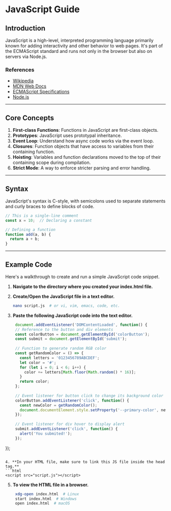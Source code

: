 # JavaScript Guide

## Introduction

JavaScript is a high-level, interpreted programming language primarily known for adding interactivity and other behavior to web pages. It's part of the ECMAScript standard and runs not only in the browser but also on servers via Node.js.

### References

- [Wikipedia](https://en.wikipedia.org/wiki/JavaScript)
- [MDN Web Docs](https://developer.mozilla.org/en-US/docs/Web/JavaScript)
- [ECMAScript Specifications](https://www.ecma-international.org/ecma-262/)
- [Node.js](https://nodejs.org/en/docs/)

---

## Core Concepts

1. **First-class Functions**: Functions in JavaScript are first-class objects.
2. **Prototypes**: JavaScript uses prototypal inheritance.
3. **Event Loop**: Understand how async code works via the event loop.
4. **Closures**: Function objects that have access to variables from their containing function.
5. **Hoisting**: Variables and function declarations moved to the top of their containing scope during compilation.
6. **Strict Mode**: A way to enforce stricter parsing and error handling.

---

## Syntax

JavaScript's syntax is C-style, with semicolons used to separate statements and curly braces to define blocks of code.

```javascript
// This is a single-line comment
const x = 10;  // Declaring a constant

// Defining a function
function add(a, b) {
  return a + b;
}
```

---

## Example Code

Here's a walkthrough to create and run a simple JavaScript code snippet.

1. **Navigate to the directory where you created your index.html file.**

2. **Create/Open the JavaScript file in a text editor.**
   ```bash
   nano script.js  # or vi, vim, emacs, code, etc.
   ```

3. **Paste the following JavaScript code into the text editor.**
   ```javascript
    document.addEventListener('DOMContentLoaded', function() {
    // Reference to the button and div elements
    const colorButton = document.getElementById('colorButton');
    const submit = document.getElementById('submit');
  
    // Function to generate random RGB color
    const getRandomColor = () => {
      const letters = '0123456789ABCDEF';
      let color = '#';
      for (let i = 0; i < 6; i++) {
        color += letters[Math.floor(Math.random() * 16)];
      }
      return color;
    };
  
    // Event listener for button click to change its background color
    colorButton.addEventListener('click', function() {
      const newColor = getRandomColor();
      document.documentElement.style.setProperty('--primary-color', newColor);
    });
  
    // Event listener for div hover to display alert
    submit.addEventListener('click', function() {
      alert('You submited!');
    });
  });

   ```

4. **In your HTML file, make sure to link this JS file inside the head tag.**
   ```html
   <script src="script.js"></script>
   ```

5. **To view the HTML file in a browser.**
   ```bash
    xdg-open index.html  # Linux
    start index.html  # Windows
    open index.html  # macOS
   ```
